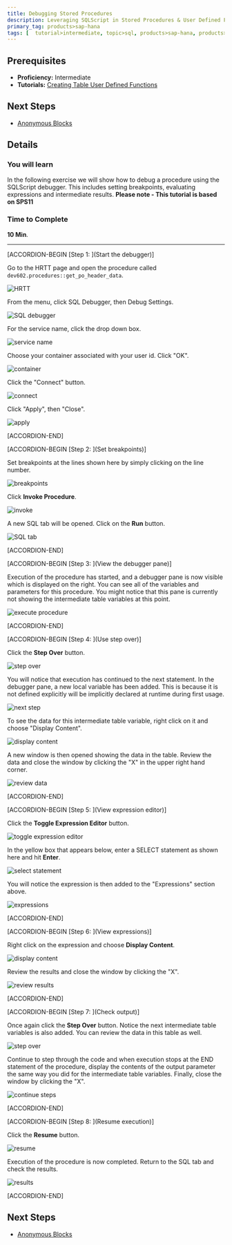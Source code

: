 ```yaml
---
title: Debugging Stored Procedures
description: Leveraging SQLScript in Stored Procedures & User Defined Functions
primary_tag: products>sap-hana
tags: [  tutorial>intermediate, topic>sql, products>sap-hana, products>sap-hana\,-express-edition  ]
---
```

## Prerequisites  
- **Proficiency:** Intermediate
- **Tutorials:** [Creating Table User Defined Functions](http://www.sap.com/developer/tutorials/xsa-sqlscript-table-user.html)

## Next Steps
- [Anonymous Blocks](http://www.sap.com/developer/tutorials/xsa-sqlscript-anonymous.html)

## Details
### You will learn  
In the following exercise we will show how to debug a procedure using the SQLScript debugger. This includes setting breakpoints, evaluating expressions and intermediate results.
**Please note - This tutorial is based on SPS11**

### Time to Complete
**10 Min**.

---

[ACCORDION-BEGIN [Step 1: ](Start the debugger)]

Go to the HRTT page and open the procedure called `dev602.procedures::get_po_header_data`.

![HRTT](1.png)

From the menu, click SQL Debugger, then Debug Settings.

![SQL debugger](2.png)

For the service name, click the drop down box.

![service name](3.png)

Choose your container associated with your user id.  Click "OK".

![container](4.png)

Click the "Connect" button.

![connect](5.png)

Click "Apply", then "Close".

![apply](6.png)


[ACCORDION-END]

[ACCORDION-BEGIN [Step 2: ](Set breakpoints)]

Set breakpoints at the lines shown here by simply clicking on the line number.

![breakpoints](7.png)

Click **Invoke Procedure**.

![invoke](8.png)

A new SQL tab will be opened.  Click on the **Run** button.

![SQL tab](9.png)


[ACCORDION-END]

[ACCORDION-BEGIN [Step 3: ](View the debugger pane)]

Execution of the procedure has started, and a debugger pane is now visible which is displayed on the right. You can see all of the variables and parameters for this procedure.  You might notice that this pane is currently not showing the intermediate table variables at this point.

![execute procedure](10.png)


[ACCORDION-END]

[ACCORDION-BEGIN [Step 4: ](Use step over)]

Click the **Step Over** button.

![step over](11.png)

You will notice that execution has continued to the next statement. In the debugger pane, a new local variable has been added. This is because it is not defined explicitly will be implicitly declared at runtime during first usage.

![next step](12.png)

To see the data for this intermediate table variable, right click on it and choose "Display Content".

![display content](13.png)

A new window is then opened showing the data in the table. Review the data and close the window by clicking the "X" in the upper right hand corner.

![review data](14.png)


[ACCORDION-END]

[ACCORDION-BEGIN [Step 5: ](View expression editor)]

Click the **Toggle Expression Editor** button.

![toggle expression editor](15.png)

In the yellow box that appears below, enter a SELECT statement as shown here and hit **Enter**.

![select statement](16.png)

You will notice the expression is then added to the "Expressions" section above.

![expressions](17.png)


[ACCORDION-END]

[ACCORDION-BEGIN [Step 6: ](View expressions)]

Right click on the expression and choose **Display Content**.

![display content](18.png)

Review the results and close the window by clicking the "X".

![review results](19.png)


[ACCORDION-END]

[ACCORDION-BEGIN [Step 7: ](Check output)]

Once again click the **Step Over** button. Notice the next intermediate table variables is also added.  You can review the data in this table as well.

![step over](20.png)

Continue to step through the code and when execution stops at the END statement of the procedure, display the contents of the output parameter the same way you did for the intermediate table variables. Finally, close the window by clicking the "X".

![continue steps](21.png)


[ACCORDION-END]

[ACCORDION-BEGIN [Step 8: ](Resume execution)]

Click the **Resume** button.

![resume](22.png)

Execution of the procedure is now completed. Return to the SQL tab and check the results.

![results](23.png)


[ACCORDION-END]



## Next Steps
- [Anonymous Blocks](http://www.sap.com/developer/tutorials/xsa-sqlscript-anonymous.html)
